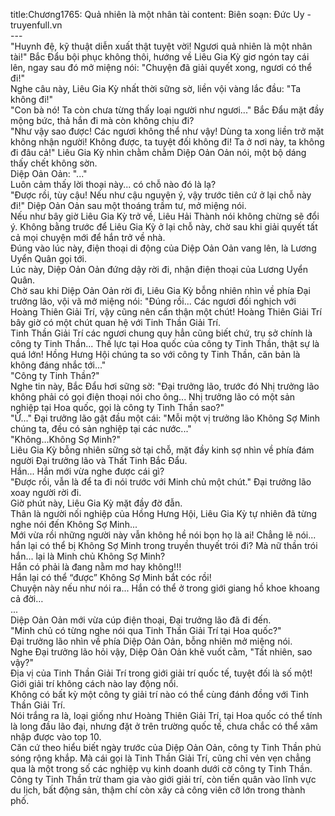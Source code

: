 title:Chương1765: Quả nhiên là một nhân tài
content:
Biên soạn: Đức Uy - truyenfull.vn<br>---<br>"Huynh đệ, kỹ thuật diễn xuất thật tuyệt vời! Ngươi quả nhiên là một nhân tài!" Bắc Đẩu bội phục không thôi, hướng về Liêu Gia Kỳ giơ ngón tay cái lên, ngay sau đó mở miệng nói: "Chuyện đã giải quyết xong, ngươi có thể đi!"<br>Nghe câu này, Liêu Gia Kỳ nhất thời sững sờ, liền vội vàng lắc đầu: "Ta không đi!"<br>"Con bà nó! Ta còn chưa từng thấy loại người như ngươi..." Bắc Đẩu mặt đầy mộng bức, thả hắn đi mà còn không chịu đi?<br>"Như vậy sao được! Các ngươi không thể như vậy! Dùng ta xong liền trở mặt không nhận người! Không được, ta tuyệt đối không đi! Ta ở nơi này, ta không đi đâu cả!" Liêu Gia Kỳ nhìn chằm chằm Diệp Oản Oản nói, một bộ dáng thấy chết không sờn.<br>Diệp Oản Oản: "..."<br>Luôn cảm thấy lời thoại này... có chỗ nào đó là lạ?<br>"Được rồi, tùy cậu! Nếu như cậu nguyện ý, vậy trước tiên cứ ở lại chỗ này đi!" Diệp Oản Oản sau một thoáng trầm tư, mở miệng nói.<br>Nếu như bây giờ Liêu Gia Kỳ trở về, Liêu Hải Thành nói không chừng sẽ đổi ý. Không bằng trước để Liêu Gia Kỳ ở lại chỗ này, chờ sau khi giải quyết tất cả mọi chuyện mới để hắn trở về nhà.<br>Đúng vào lúc này, điện thoại di động của Diệp Oản Oản vang lên, là Lương Uyển Quân gọi tới.<br>Lúc này, Diệp Oản Oản đứng dậy rời đi, nhận điện thoại của Lương Uyển Quân.<br>Chờ sau khi Diệp Oản Oản rời đi, Liêu Gia Kỳ bỗng nhiên nhìn về phía Đại trưởng lão, vội vã mở miệng nói: "Đúng rồi... Các ngươi đối nghịch với Hoàng Thiên Giải Trí, vậy cũng nên cẩn thận một chút! Hoàng Thiên Giải Trí bây giờ có một chút quan hệ với Tinh Thần Giải Trí.<br>Tinh Thần Giải Trí các ngươi chung quy hẳn cũng biết chứ, trụ sở chính là công ty Tinh Thần... Thế lực tại Hoa quốc của công ty Tinh Thần, thật sự là quá lớn! Hồng Hưng Hội chúng ta so với công ty Tinh Thần, căn bản là không đáng nhắc tới..."<br>"Công ty Tinh Thần?"<br>Nghe tin này, Bắc Đẩu hơi sững sờ: "Đại trưởng lão, trước đó Nhị trưởng lão không phải có gọi điện thoại nói cho ông... Nhị trưởng lão có một sản nghiệp tại Hoa quốc, gọi là công ty Tinh Thần sao?"<br>"Ừ..." Đại trưởng lão gật đầu một cái: "Mỗi một vị trưởng lão Không Sợ Minh chúng ta, đều có sản nghiệp tại các nước..."<br>"Không…Không Sợ Minh?"<br>Liêu Gia Kỳ bỗng nhiên sững sờ tại chỗ, mặt đầy kinh sợ nhìn về phía đám người Đại trưởng lão và Thất Tinh Bắc Đẩu.<br>Hắn... Hắn mới vừa nghe được cái gì?<br>"Được rồi, vẫn là để ta đi nói trước với Minh chủ một chút." Đại trưởng lão xoay người rời đi.<br>Giờ phút này, Liêu Gia Kỳ mặt đầy đờ đẫn.<br>Thân là người nối nghiệp của Hồng Hưng Hội, Liêu Gia Kỳ tự nhiên đã từng nghe nói đến Không Sợ Minh...<br>Mới vừa rồi những người này vẫn không hề nói bọn họ là ai! Chẳng lẽ nói... hắn lại có thể bị Không Sợ Minh trong truyền thuyết trói đi? Mà nữ thần trói hắn... lại là Minh chủ Không Sợ Minh?<br>Hắn có phải là đang nằm mơ hay không!!!<br>Hắn lại có thể “được” Không Sợ Minh bắt cóc rồi!<br>Chuyện này nếu như nói ra... Hắn có thể ở trong giới giang hồ khoe khoang cả đời…<br>...<br>Diệp Oản Oản mới vừa cúp điện thoại, Đại trưởng lão đã đi đến.<br>"Minh chủ có từng nghe nói qua Tinh Thần Giải Trí tại Hoa quốc?"<br>Đại trưởng lão nhìn về phía Diệp Oản Oản, bỗng nhiên mở miệng nói.<br>Nghe Đại trưởng lão hỏi vậy, Diệp Oản Oản khẽ vuốt cằm, "Tất nhiên, sao vậy?"<br>Địa vị của Tinh Thần Giải Trí trong giới giải trí quốc tế, tuyệt đối là số một! Giới giải trí không cách nào lay động nổi.<br>Không có bất kỳ một công ty giải trí nào có thể cùng đánh đồng với Tinh Thần Giải Trí.<br>Nói trắng ra là, loại giống như Hoàng Thiên Giải Trí, tại Hoa quốc có thể tính là long đầu lão đại, nhưng đặt ở trên trường quốc tế, chưa chắc có thể xâm nhập được vào top 10.<br>Căn cứ theo hiểu biết ngày trước của Diệp Oản Oản, công ty Tinh Thần phủ sóng rộng khắp. Mà cái gọi là Tinh Thần Giải Trí, cũng chỉ vẻn vẹn chẳng qua là một trong số các nghiệp vụ kinh doanh dưới cờ công ty Tinh Thần.<br>Công ty Tinh Thần trừ tham gia vào giới giải trí, còn tiến quân vào lĩnh vực du lịch, bất động sản, thậm chí còn xây cả công viên cỡ lớn trong thành phố.
